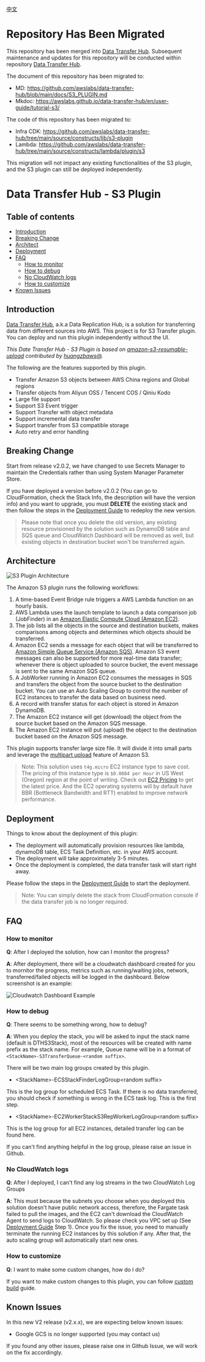 
[中文](./README_CN.md)

# Repository Has Been Migrated

This repository has been merged into [Data Transfer Hub](https://github.com/awslabs/data-transfer-hub/blob/main/docs/S3_PLUGIN.md). Subsequent maintenance and updates for this repository will be conducted within repository [Data Transfer Hub](https://github.com/awslabs/data-transfer-hub).

The document of this repository has been migrated to: 
- MD: https://github.com/awslabs/data-transfer-hub/blob/main/docs/S3_PLUGIN.md
- Mkdoc: https://awslabs.github.io/data-transfer-hub/en/user-guide/tutorial-s3/

The code of this repository has been migrated to:
- Infra CDK: https://github.com/awslabs/data-transfer-hub/tree/main/source/constructs/lib/s3-plugin
- Lambda: https://github.com/awslabs/data-transfer-hub/tree/main/source/constructs/lambda/plugin/s3

This migration will not impact any existing functionalities of the S3 plugin, and the S3 plugin can still be deployed independently.

# Data Transfer Hub - S3 Plugin

## Table of contents
* [Introduction](#introduction)
* [Breaking Change](#breaking-change)
* [Architect](#architect)
* [Deployment](#deployment)
* [FAQ](#faq)
  * [How to monitor](#how-to-monitor)
  * [How to debug](#how-to-debug)
  * [No CloudWatch logs](#no-cloudwatch-logs)
  * [How to customize](#how-to-customize)
* [Known Issues](#known-issues)


## Introduction

[Data Transfer Hub](https://github.com/awslabs/aws-data-replication-hub), a.k.a Data Replication Hub, is a solution for transferring data from different sources into AWS. This project is for S3 Transfer plugin. You can deploy and run this plugin independently without the UI. 

_This Date Transfer Hub - S3 Plugin is based on [amazon-s3-resumable-upload](https://github.com/aws-samples/amazon-s3-resumable-upload) contributed by [huangzbaws@](https://github.com/huangzbaws)._

The following are the features supported by this plugin.

- Transfer Amazon S3 objects between AWS China regions and Global regions
- Transfer objects from Aliyun OSS / Tencent COS / Qiniu Kodo
- Large file support
- Support S3 Event trigger
- Support Transfer with object metadata
- Support incremental data transfer
- Support transfer from S3 compatible storage
- Auto retry and error handling


## Breaking Change

Start from release v2.0.2, we have changed to use Secrets Manager to maintain the Credentials rather than using System Manager Parameter Store.  

If you have deployed a version before v2.0.2 (You can go to CloudFormation, check the Stack Info, the description will have the version info) and you want to upgrade, you must **DELETE** the existing stack and then follow the steps in the [Deployment Guide](./docs/DEPLOYMENT_EN.md) to redeploy the new version.

> Please note that once you delete the old version, any existing resource provisioned by the solution such as DynamoDB table and SQS queue and CloudWatch Dashboard will be removed as well, but existing objects in destination bucket won't be transferred again.

## Architecture

![S3 Plugin Architecture](s3-plugin-architect.png)

The Amazon S3 plugin runs the following workflows:

1.	A time-based Event Bridge rule triggers a AWS Lambda function on an hourly basis. 
2.  AWS Lambda uses the launch template to launch a data comparison job (JobFinder) in an [Amazon Elastic Compute Cloud (Amazon EC2)](https://aws.amazon.com/ec2/).
3. The job lists all the objects in the source and destination
buckets, makes comparisons among objects and determines which objects should be transferred.
4.	Amazon EC2 sends a message for each object that will be transferred to [Amazon Simple Queue Service (Amazon SQS)](https://aws.amazon.com/sqs/). Amazon S3 event messages can also be supported for more real-time data transfer; whenever there is object uploaded to source bucket, the event message is sent to the same Amazon SQS queue.
5.	A JobWorker running in Amazon EC2 consumes the messages in SQS and transfers the object from the source bucket to the destination bucket. You can use an Auto Scaling Group to control the number of EC2 instances to transfer the data based on business need.
6.	A record with transfer status for each object is stored in Amazon DynamoDB. 
7.	The Amazon EC2 instance will get (download) the object from the source bucket based on the Amazon SQS message. 
8.	The Amazon EC2 instance will put (upload) the object to the destination bucket based on the Amazon SQS message. 

This plugin supports transfer large size file. It will divide it into small parts and leverage the [multipart upload](https://docs.aws.amazon.com/AmazonS3/latest/dev/mpuoverview.html) feature of Amazon S3.

> Note: This solution uses `t4g.micro` EC2 instance type to save cost. The pricing of this instance type is `$0.0084 per Hour` in US West (Oregon) region at the point of writing. Check out [EC2 Pricing](https://aws.amazon.com/ec2/pricing/on-demand/) to get the latest price. And the EC2 operating systems will by default have BBR (Bottleneck Bandwidth and RTT) enabled to improve network performance.


## Deployment

Things to know about the deployment of this plugin:

- The deployment will automatically provision resources like lambda, dynamoDB table, ECS Task Definition, etc. in your AWS account.
- The deployment will take approximately 3-5 minutes.
- Once the deployment is completed, the data transfer task will start right away.

Please follow the steps in the [Deployment Guide](./docs/DEPLOYMENT_EN.md) to start the deployment.

> Note: You can simply delete the stack from CloudFormation console if the data transfer job is no longer required.


## FAQ

### How to monitor

**Q**: After I deployed the solution, how can I monitor the progress?

**A**: After deployment, there will be a cloudwatch dashboard created for you to mornitor the progress, metrics such as running/waiting jobs, network, transferred/failed objects will be logged in the dashboard. Below screenshot is an example:

![Cloudwatch Dashboard Example](docs/dashboard.png)

### How to debug

**Q**: There seems to be something wrong, how to debug?

**A**: When you deploy the stack, you will be asked to input the stack name (default is DTHS3Stack), most of the resources will be created with name prefix as the stack name.  For example, Queue name will be in a format of `<StackName>-S3TransferQueue-<random suffix>`.

There will be two main log groups created by this plugin.

- &lt;StackName&gt;-ECSStackFinderLogGroup&lt;random suffix&gt;

This is the log group for scheduled ECS Task. If there is no data transferred, you should check if something is wrong in the ECS task log. This is the first step.

- &lt;StackName&gt;-EC2WorkerStackS3RepWorkerLogGroup&lt;random suffix&gt;

This is the log group for all EC2 instances, detailed transfer log can be found here.

If you can't find anything helpful in the log group, please raise an issue in Github.

### No CloudWatch logs

**Q**: After I deployed, I can't find any log streams in the two CloudWatch Log Groups

**A**: This must because the subnets you choose when you deployed this solution doesn't have public network access, therefore, the Fargate task failed to pull the images, and the EC2 can't download the CloudWatch Agent to send logs to CloudWatch.  So please check you VPC set up (See [Deployment Guide](./docs/DEPLOYMENT_EN.md) Step 1). Once you fix the issue, you need to manually terminate the running EC2 instances by this solution if any. After that, the auto scaling group will automatically start new ones.


### How to customize

**Q**: I want to make some custom changes, how do I do?

If you want to make custom changes to this plugin, you can follow [custom build](./docs/CUSTOM_BUILD.md) guide.


## Known Issues

In this new V2 release (v2.x.x), we are expecting below known issues:

- Google GCS is no longer supported (you may contact us)

If you found any other issues, please raise one in Github Issue, we will work on the fix accordingly.

